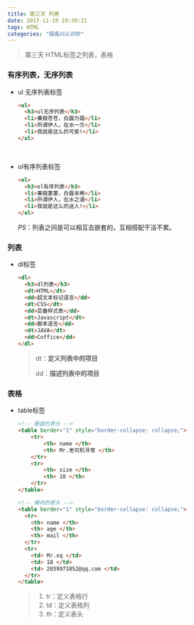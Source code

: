 ```yaml
---
title: 第三天 列表
date: 2017-11-10 19:39:21
tags: HTML
categories: "很高兴认识你"
---
```




> 第三天 HTML标签之列表，表格

### 有序列表，无序列表

- ul 无序列表标签

  ```html
  <ul>
    <h3>ul无序列表</h3>
    <li>蒹葭苍苍，白露为霜</li>
    <li>所谓伊人，在水一方</li>
    <li>我就是这么的可爱!</li>
  </ul>
  ```

  ​

- ol有序列表标签

  ```html
  <ol>
    <h3>ol有序列表</h3>
    <li>蒹葭萋萋，白露未晞</li>
    <li>所谓伊人，在水之湄</li>
    <li>我就是这么的迷人!</li>
  </ol>
  ```

  *PS*：列表之间是可以相互去嵌套的，互相搭配干活不累。





### 列表

- dl标签

  ```html
  <dl>
    <h3>dl列表</h3>
    <dt>HTML</dt>
    <dd>超文本标记语言</dd>
    <dt>CSS</dt>
    <dd>层叠样式表</dd>
    <dt>Javascript</dt>
    <dd>脚本语言</dd>
    <dt>JAVA</dt>
    <dd>Coffice</dd>
  </dl>
  ```

  > dt：**定义列表中的项目** 
  >
  > dd：**描述列表中的项目** 





### 表格

- table标签

  ```html
  <!-- 垂直的表头 -->
  <table border="1" style="border-collapse: collapse;">
      <tr>
          <th> name </th>
          <th> Mr.老司机寻常 </th>
      </tr>
      <tr>
          <th> size </th>
          <th> 18 </th>
      </tr>
  </table>
  ```

  ```html
  <!-- 横向的表头 -->
  <table border="1" style="border-collapse: collapse;">
    <tr>
      <th> name </th>
      <th> age </th>
      <th> mail </th>
    </tr>
    <tr>
      <td> Mr.xq </td>
      <td> 18 </td>
      <td> 2039971852@qq.com </td>
    </tr>
  </table>
  ```

  > 1. tr：定义表格行
  > 2. td：定义表格列
  > 3. th：定义表头

